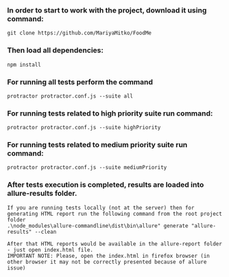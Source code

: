 ### In order to start to work with the project, download it using command:
```
git clone https://github.com/MariyaMitko/FoodMe
```

### Then load all dependencies:
```
npm install
```

### For running all tests perform the command
```
protractor protractor.conf.js --suite all
```

### For running tests related to high priority suite run command:
```
protractor protractor.conf.js --suite highPriority
```

### For running tests related to medium priority suite run command:
```
protractor protractor.conf.js --suite mediumPriority
```

### After tests execution is completed, results are loaded into allure-results folder.
```
If you are running tests locally (not at the server) then for generating HTML report run the following command from the root project folder
.\node_modules\allure-commandline\dist\bin\allure" generate "allure-results" --clean

After that HTML reports would be available in the allure-report folder - just open index.html file.
IMPORTANT NOTE: Please, open the index.html in firefox browser (in other browser it may not be correctly presented because of allure issue)
